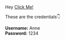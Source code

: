 Hey [Click Me!](login.html) <br>
<p>These are the credentials👇</p>
<b>Username:</b> Anne
<br>
<b>Password:</b> 1234
